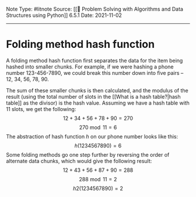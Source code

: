 Note Type: #litnote
Source: [[📖 Problem Solving with Algorithms and Data Structures using Python]] 6.5.1
Date: 2021-11-02

---
# Folding method hash function
A folding method hash function first separates the data for the item being hashed into smaller chunks. For example, if we were hashing a phone number 123-456-7890, we could break this number down into five pairs – 12, 34, 56, 78, 90.

The sum of these smaller chunks is then calculated, and the modulus of the result (using the total number of slots in the [[What is a hash table?|hash table]] as the divisor) is the hash value. Assuming we have a hash table with 11 slots, we get the following:
$$12+34+56+78+90 = 270$$
$$270 \bmod11 = 6$$
The abstraction of hash function $h$ on our phone number looks like this:
$$h(1234567890) = 6$$
Some folding methods go one step further by reversing the order of alternate data chunks, which would give the following result:
$$12+43+56+87+90 = 288$$
$$288 \bmod11 = 2$$
$$h2(1234567890) = 2$$
